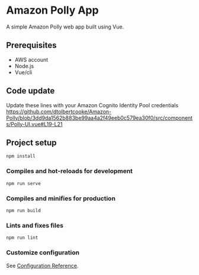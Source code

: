 # Amazon Polly App

A simple Amazon Polly web app built using Vue.

## Prerequisites

- AWS account
- Node.js
- Vue/cli

## Code update 

Update these lines with your Amazon Cognito Identity Pool credentials
https://github.com/dtolbertcooke/Amazon-Polly/blob/3dd9da1562b883be99aa4a2f49eeb0c579ea30f0/src/components/Polly-UI.vue#L19-L21

## Project setup

```
npm install
```

### Compiles and hot-reloads for development

```
npm run serve
```

### Compiles and minifies for production

```
npm run build
```

### Lints and fixes files

```
npm run lint
```

### Customize configuration

See [Configuration Reference](https://cli.vuejs.org/config/).
